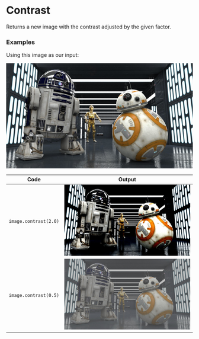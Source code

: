 Contrast
========

Returns a new image with the contrast adjusted by the given factor.


### Examples

Using this image as our input:

![source image](images/input_640_360.jpg)

| Code | Output |
| ---- | ------ |
| `image.contrast(2.0)`     | ![image](images/contrast_2.0.jpg) |
| `image.contrast(0.5)`     | ![image](images/contrast_0.5.jpg) |
